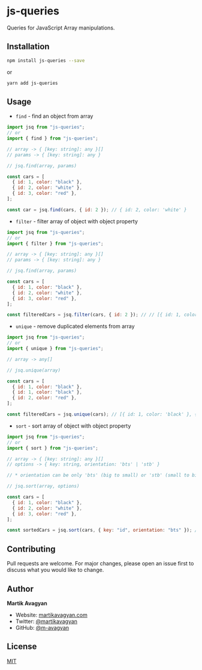 # js-queries

Queries for JavaScript Array manipulations.

## Installation

```bash
npm install js-queries --save
```

or

```bash
yarn add js-queries
```

## Usage

- `find` - find an object from array

```javascript
import jsq from "js-queries";
// or
import { find } from "js-queries";

// array -> { [key: string]: any }[]
// params -> { [key: string]: any }

// jsq.find(array, params)

const cars = [
  { id: 1, color: "black" },
  { id: 2, color: "white" },
  { id: 3, color: "red" },
];

const car = jsq.find(cars, { id: 2 }); // { id: 2, color: 'white' }
```

- `filter` - filter array of object with object property

```javascript
import jsq from "js-queries";
// or
import { filter } from "js-queries";

// array -> { [key: string]: any }[]
// params -> { [key: string]: any }

// jsq.find(array, params)

const cars = [
  { id: 1, color: "black" },
  { id: 2, color: "white" },
  { id: 3, color: "red" },
];

const filteredCars = jsq.filter(cars, { id: 2 }); // // [{ id: 1, color: 'black' }, { id: 3, color: 'red' }]
```

- `unique` - remove duplicated elements from array

```javascript
import jsq from "js-queries";
// or
import { unique } from "js-queries";

// array -> any[]

// jsq.unique(array)

const cars = [
  { id: 1, color: "black" },
  { id: 1, color: "black" },
  { id: 2, color: "red" },
];

const filteredCars = jsq.unique(cars); // [{ id: 1, color: 'black' }, { id: 2, color: 'red' }]
```

- `sort` - sort array of object with object property

```javascript
import jsq from "js-queries";
// or
import { sort } from "js-queries";

// array -> { [key: string]: any }[]
// options -> { key: string, orientation: 'bts' | 'stb' }

// * orientation can be only 'bts' (big to small) or 'stb' (small to big) -> default 'stb'

// jsq.sort(array, options)

const cars = [
  { id: 1, color: "black" },
  { id: 2, color: "white" },
  { id: 3, color: "red" },
];

const sortedCars = jsq.sort(cars, { key: "id", orientation: "bts" }); // [{ id: 3, color: 'red' }, { id: 2, color: 'white' }, { id: 1, color: 'black' }]
```

## Contributing

Pull requests are welcome. For major changes, please open an issue first to discuss what you would like to change.

## Author

**Martik Avagyan**

- Website: [martikavagyan.com](https://martikavagyan.com)
- Twitter: [@martikavagyan](https://twitter.com/martikavagyan)
- GitHub: [@m-avagyan](https://github.com/m-avagyan)

## License

[MIT](https://choosealicense.com/licenses/mit/)
